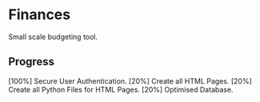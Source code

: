 # Finances
Small scale budgeting tool.

## Progress
[100%] Secure User Authentication.
[20%] Create all HTML Pages.
[20%] Create all Python Files for HTML Pages.
[20%] Optimised Database.